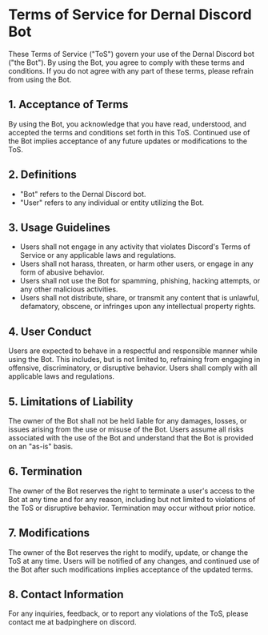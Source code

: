 # Terms of Service for Dernal Discord Bot

These Terms of Service ("ToS") govern your use of the Dernal Discord bot ("the Bot"). By using the Bot, you agree to comply with these terms and conditions. If you do not agree with any part of these terms, please refrain from using the Bot.

## 1. Acceptance of Terms

By using the Bot, you acknowledge that you have read, understood, and accepted the terms and conditions set forth in this ToS. Continued use of the Bot implies acceptance of any future updates or modifications to the ToS.

## 2. Definitions

- "Bot" refers to the Dernal Discord bot.
- "User" refers to any individual or entity utilizing the Bot.

## 3. Usage Guidelines

- Users shall not engage in any activity that violates Discord's Terms of Service or any applicable laws and regulations.
- Users shall not harass, threaten, or harm other users, or engage in any form of abusive behavior.
- Users shall not use the Bot for spamming, phishing, hacking attempts, or any other malicious activities.
- Users shall not distribute, share, or transmit any content that is unlawful, defamatory, obscene, or infringes upon any intellectual property rights.

## 4. User Conduct

Users are expected to behave in a respectful and responsible manner while using the Bot. This includes, but is not limited to, refraining from engaging in offensive, discriminatory, or disruptive behavior. Users shall comply with all applicable laws and regulations.

## 5. Limitations of Liability

The owner of the Bot shall not be held liable for any damages, losses, or issues arising from the use or misuse of the Bot. Users assume all risks associated with the use of the Bot and understand that the Bot is provided on an "as-is" basis.

## 6. Termination

The owner of the Bot reserves the right to terminate a user's access to the Bot at any time and for any reason, including but not limited to violations of the ToS or disruptive behavior. Termination may occur without prior notice.

## 7. Modifications

The owner of the Bot reserves the right to modify, update, or change the ToS at any time. Users will be notified of any changes, and continued use of the Bot after such modifications implies acceptance of the updated terms.

## 8. Contact Information

For any inquiries, feedback, or to report any violations of the ToS, please contact me at badpinghere on discord.
